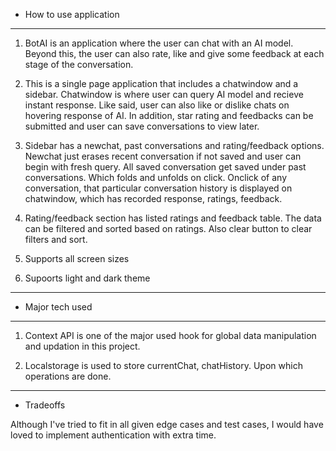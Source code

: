 * How to use application
------------------------

1. BotAI is an application where the user can chat with an AI model. 
   Beyond this, the user can also rate, like and give some feedback at each stage of the conversation.

2. This is a single page application that includes a chatwindow and a sidebar.
   Chatwindow is where user can query AI model and recieve instant response.
   Like said, user can also like or dislike chats on hovering response of AI.
   In addition, star rating and feedbacks can be submitted and user can save conversations to view later.

3. Sidebar has a newchat, past conversations and rating/feedback options.
   Newchat just erases recent conversation if not saved and user can begin with fresh query.
   All saved conversation get saved under past conversations. Which folds and unfolds on click.
   Onclick of any conversation, that particular conversation history is displayed on chatwindow, which has recorded response, ratings, feedback.

4. Rating/feedback section has listed ratings and feedback table. The data can be filtered and sorted based on 
   ratings. Also clear button to clear filters and sort.

5. Supports all screen sizes

6. Supoorts light and dark theme

---------------------------------------------------------------------------------------------------------------------

* Major tech used
-----------------

1. Context API is one of the major used hook for global data manipulation and updation in this project.

2. Localstorage is used to store currentChat, chatHistory. Upon which operations are done.

---------------------------------------------------------------------------------------------------------------------

* Tradeoffs

Although I've tried to fit in all given edge cases and test cases, I would have loved to implement authentication with extra time.
   
